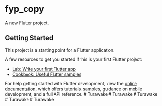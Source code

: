 # fyp_copy

A new Flutter project.

## Getting Started

This project is a starting point for a Flutter application.

A few resources to get you started if this is your first Flutter project:

- [Lab: Write your first Flutter app](https://docs.flutter.dev/get-started/codelab)
- [Cookbook: Useful Flutter samples](https://docs.flutter.dev/cookbook)

For help getting started with Flutter development, view the
[online documentation](https://docs.flutter.dev/), which offers tutorials,
samples, guidance on mobile development, and a full API reference.
#   T u r a w a k e  
 #   T u r a w a k e  
 #   T u r a w a k e  
 #   T u r a w a k e  
 #   T u r a w a k e  
 